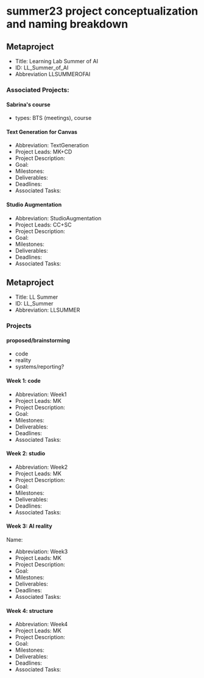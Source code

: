 # summer23 project conceptualization and naming breakdown

## Metaproject
* Title: Learning Lab Summer of AI
* ID: LL_Summer_of_AI
* Abbreviation LLSUMMEROFAI 

### Associated Projects:
#### Sabrina's course
* types: BTS (meetings), course
#### 
#### Text Generation for Canvas
* Abbreviation: TextGeneration
* Project Leads: MK+CD
* Project Description:
* Goal:
* Milestones:
* Deliverables:
* Deadlines:
* Associated Tasks:
#### Studio Augmentation
* Abbreviation: StudioAugmentation
* Project Leads: CC+SC
* Project Description:
* Goal:
* Milestones:
* Deliverables:
* Deadlines:
* Associated Tasks:
## Metaproject
* Title: LL Summer
* ID: LL_Summer
* Abbreviation: LLSUMMER
### Projects
#### proposed/brainstorming
* code
* reality
* systems/reporting?
#### Week 1: code
* Abbreviation: Week1
* Project Leads: MK
* Project Description:
* Goal:
* Milestones:
* Deliverables:
* Deadlines:
* Associated Tasks:
#### Week 2: studio
* Abbreviation: Week2
* Project Leads: MK
* Project Description:
* Goal:
* Milestones:
* Deliverables:
* Deadlines:
* Associated Tasks:
#### Week 3: AI reality
Name: 
* Abbreviation: Week3
* Project Leads: MK
* Project Description:
* Goal:
* Milestones:
* Deliverables:
* Deadlines:
* Associated Tasks:
#### Week 4: structure
* Abbreviation: Week4
* Project Leads: MK
* Project Description:
* Goal:
* Milestones:
* Deliverables:
* Deadlines:
* Associated Tasks: